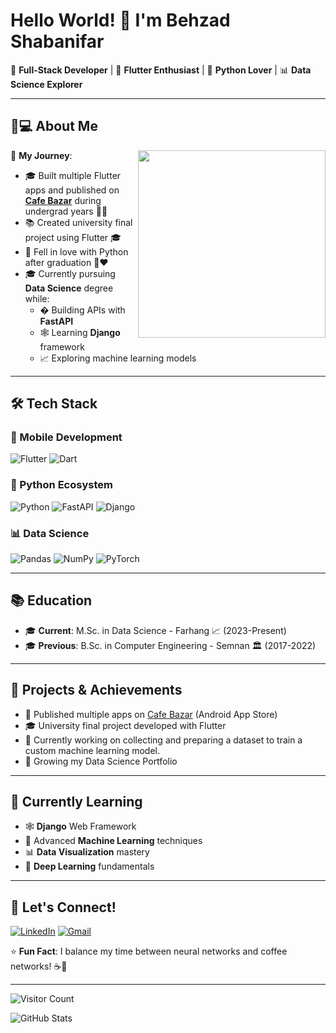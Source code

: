 # Hello World! 👋 I'm Behzad Shabanifar

🚀 **Full-Stack Developer** | 📱 **Flutter Enthusiast** | 🐍 **Python Lover** | 📊 **Data Science Explorer**

---

## 👨💻 About Me 

<img align="right" src="https://media.giphy.com/media/L1R1tvI9svkIWwpVYr/giphy.gif" width="300">

📅 **My Journey**:
- 🎓 Built multiple Flutter apps and published on [**Cafe Bazar**](https://cafebazaar.ir/developer/716260184115) during undergrad years 📲✨
- 📚 Created university final project using Flutter 🎓
- 🐍 Fell in love with Python after graduation 🐍❤️
- 🎓 Currently pursuing **Data Science** degree while: 
  - � Building APIs with **FastAPI** 
  - 🕸 Learning **Django** framework
  - 📈 Exploring machine learning models

---

## 🛠 Tech Stack

### 📱 Mobile Development
![Flutter](https://img.shields.io/badge/Flutter-%2302569B.svg?style=for-the-badge&logo=Flutter&logoColor=white)
![Dart](https://img.shields.io/badge/Dart-0175C2?style=for-the-badge&logo=dart&logoColor=white)

### 🐍 Python Ecosystem
![Python](https://img.shields.io/badge/Python-3776AB?style=for-the-badge&logo=python&logoColor=white)
![FastAPI](https://img.shields.io/badge/FastAPI-005571?style=for-the-badge&logo=fastapi)
![Django](https://img.shields.io/badge/Django-092E20?style=for-the-badge&logo=django&logoColor=white)

### 📊 Data Science
![Pandas](https://img.shields.io/badge/Pandas-2C2D72?style=for-the-badge&logo=pandas&logoColor=white)
![NumPy](https://img.shields.io/badge/Numpy-777BB4?style=for-the-badge&logo=numpy&logoColor=white)
![PyTorch](https://img.shields.io/badge/PyTorch-%23EE4C2C.svg?style=for-the-badge&logo=PyTorch&logoColor=white)


---

## 📚 Education
- 🎓 **Current**: M.Sc. in Data Science - Farhang 📈 (2023-Present)
- 🎓 **Previous**: B.Sc. in Computer Engineering - Semnan 🏛 (2017-2022)

---

## 🚀 Projects & Achievements
- 📱 Published multiple apps on [Cafe Bazar](https://cafebazaar.ir/developer/716260184115) (Android App Store)
- 🎓 University final project developed with Flutter
- 🔭 Currently working on collecting and preparing a dataset to train a custom machine learning model.
- 🌱 Growing my Data Science Portfolio

---

## 🌟 Currently Learning
- 🕸 **Django** Web Framework
- 🤖 Advanced **Machine Learning** techniques
- 📊 **Data Visualization** mastery
- 🧠 **Deep Learning** fundamentals

---

## 🤝 Let's Connect!
[![LinkedIn](https://img.shields.io/badge/LinkedIn-0077B5?style=for-the-badge&logo=linkedin&logoColor=white)]([your-linkedin-link](https://www.linkedin.com/in/b3hzadsh/))
[![Gmail](https://img.shields.io/badge/Gmail-D14836?style=for-the-badge&logo=gmail&logoColor=white)](mailto:b3hzadsh@gmail.com)

⭐ **Fun Fact**: I balance my time between neural networks and coffee networks! ☕🧠

---

![Visitor Count](https://komarev.com/ghpvc/?username=b3hzadsh&color=blueviolet&style=flat-square)

![GitHub Stats](https://github-readme-stats.vercel.app/api?username=b3hzadsh&show_icons=true&theme=radical)
